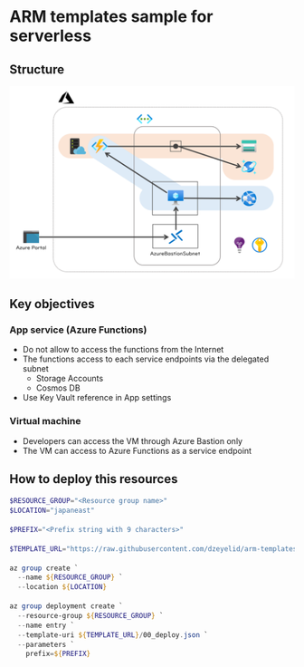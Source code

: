 # ARM templates sample for serverless

## Structure

![Structure](./docs/images/structure.png)

## Key objectives

### App service (Azure Functions)

- Do not allow to access the functions from the Internet
- The functions access to each service endpoints via the delegated subnet
  - Storage Accounts
  - Cosmos DB
- Use Key Vault reference in App settings

### Virtual machine

- Developers can access the VM through Azure Bastion only
- The VM can access to Azure Functions as a service endpoint

## How to deploy this resources

```powershell
$RESOURCE_GROUP="<Resource group name>"
$LOCATION="japaneast"

$PREFIX="<Prefix string with 9 characters>"

$TEMPLATE_URL="https://raw.githubusercontent.com/dzeyelid/arm-templates-sample-for-serverless/master/arm-templates"

az group create `
  --name ${RESOURCE_GROUP} `
  --location ${LOCATION}

az group deployment create `
  --resource-group ${RESOURCE_GROUP} `
  --name entry `
  --template-uri ${TEMPLATE_URL}/00_deploy.json `
  --parameters `
    prefix=${PREFIX}
```
